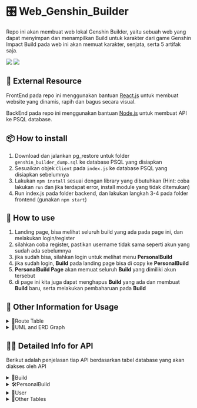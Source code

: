 # 🎛️ Web_Genshin_Builder
Repo ini akan membuat web lokal Genshin Builder, yaitu sebuah web yang dapat menyimpan dan menampilkan Build untuk karakter dari game Genshin Impact
Build pada web ini akan memuat karakter, senjata, serta 5 artifak saja.

![]("https://raw.githubusercontent.com/GreyWard/Web_Genshin_Builder/main/Screenshot%202022-05-29%20215624.png?token=GHSAT0AAAAAABUKYPGTTIP34Q4UYQNXEEUWYUTTAHQ")
![]("https://raw.githubusercontent.com/GreyWard/Web_Genshin_Builder/main/Screenshot%202022-05-29%20215659.png?token=GHSAT0AAAAAABUKYPGTP65Y5GIA3DPAMIPIYUTTA5Q")

## 📄 External Resource
FrontEnd pada repo ini menggunakan bantuan <a href="https://reactjs.org/" target="_blank">React.js</a> untuk membuat website yang dinamis, rapih dan bagus secara visual.

BackEnd pada repo ini menggunakan bantuan <a href="https://nodejs.org/en/" target="_blank">Node.js</a> untuk membuat API ke PSQL database.

## 📦 How to install
1. Download dan jalankan pg_restore untuk folder ```genshin_builder_dump.sql``` ke database PSQL yang disiapkan
2. Sesuaikan objek ```Client``` pada ```index.js``` ke database PSQL yang disiapkan sebelumnya
3. Lakukan ```npm install``` sesuai dengan library yang dibutuhkan (Hint: coba lakukan ```run``` dan jika terdapat error, install module yang tidak ditemukan)
4. Run index.js pada folder backend, dan lakukan langkah 3-4 pada folder frontend (gunakan ```npm start```)

## 🚀 How to use
1. Landing page, bisa melihat seluruh build yang ada pada page ini, dan melakukan login/register
2. silahkan coba register, pastikan username tidak sama seperti akun yang sudah ada sebelumnya
3. jika sudah bisa, silahkan login untuk melihat menu **PersonalBuild**
4. jika sudah login, **Build** pada landing page bisa di copy ke **PersonalBuild**
5. **PersonalBuild Page** akan memuat seluruh **Build** yang dimiliki akun tersebut
6. di page ini kita juga dapat menghapus **Build** yang ada dan membuat **Build** baru, serta melakukan pembaharuan pada **Build**

## 📁 Other Information for Usage
<details>
  <summary>🔁Route Table</summary>

  Route | Description
  --- | ---
  / | Landing page or home page
  /login | Login page, if logged then go to Landing page
  /register | Register page, goes to login if succeed
  /addbuild | Create new Build

</details>
<details>
  <summary>🔗UML and ERD Graph</summary>
  
  Berikut adalah diagram UML dan ERD-nya:
  ![UML](https://raw.githubusercontent.com/GreyWard/Web_Genshin_Builder/main/Genshin_Builder-UML%20(1).png?token=GHSAT0AAAAAABUKYPGSIW7VJ3QV5BAOH7NYYUTPESQ)
  ![ERD](https://raw.githubusercontent.com/GreyWard/Web_Genshin_Builder/main/Genshin_Builder-ERD%20(1).png?token=GHSAT0AAAAAABUKYPGTYLT5THUOEACL6RD2YUTPE7A)
  
</details>

## 👨‍💻 Detailed Info for API

Berikut adalah penjelasan tiap API berdasarkan tabel database yang akan diakses oleh API

<details>
  <summary>🔨Build</summary>
  
  Terdapat beberapa operasi yang dilakukan pada tabel *Build*, operasi dibawah untuk landing page yaitu mengambil semua build yang ada pada database, melalui tabel *PersonalBuild* untuk melakukan grouping dan menghilangkan *Build* yang sudah tidak dipakai lagi.
  
```javascript
  app.get('/',(req,res)=>{
    db.query(`SELECT p."buildID" FROM public."PersonalBuild" as p INNER JOIN public."Build" as b ON p."buildID"=b."buildID" GROUP BY p."buildID";` ,(err,results)=>{
        if(err){
            console.log(err)
            return
        }
        res.send(results.rows)
    })
})
  ```

  
  API dibawah ini berfungsi untuk mengambil *buildID* dengan parameter build yang ada, dan mengambil *Build* dari buildID yang diberikan, keduanya digunakan dalam pembuatan *Build* baru (memastikan tidak ada data redundant pada tabel *Build*), membuka informasi suatu *Build*, serta operasi **Copy Build**,**Delete Build**, dan **Update Build**.
  
  
```javascript
// Mengambil buildID yang memiliki atribut Build yang spesifik
app.get('/getbuildID',(req,res)=>{
    db.query(`SELECT buildID FROM public."Build" WHERE char_name ='${req.body.char}' && weapon = '${req.body.weapon}' && flower = '${req.body.flower}' && sands = '${req.body.sands}' && plume = '${req.body.plume}' && goblet = '${req.body.goblet}' && circlet = '${req.body.circlet}';`,(err,results)=>{
        if(err){
            console.log(err)
            return
        }
        res.send(results.rows)
    })
})

 // Mengambil build yang tertera dari buildID
app.get('/getbuildbyID',(req,res)=>{
    db.query(`SELECT * FROM public."Build" WHERE "buildID" ='${req.body.buildID}';`,(err,results)=>{
        if(err){
            console.log(err)
            return
        }
        res.send(results.rows)
    })
})
  ```
  
  Berikutnya adalah API untuk membuat *Build* baru, yaitu dengan mengirimkan query ```INSERT``` ke tabel *Build*.
  
```javascript
app.post('/createbuild',(req,res)=>{
    db.query(`INSERT INTO public."Build" ("buildID",username,char_name,weapon,flower,sands,plume,goblet,circlet)VALUES('${req.body.buildID}'::UUID,'${req.body.char}','${req.body.weapon}','${req.body.flower}','${req.body.sands}','${req.body.plume}','${req.body.goblet}','${req.body.circlet}');`,(err)=>{
        if(err){
            console.log(err)
            return
        }
        res.send(`Registered new Build of '${req.body.char}'`)
    })
})
  ```

</details>
<details>
  <summary>🛠️PersonalBuild</summary>
  
  Tabel database ini berfungsi untuk menyimpan *Build* yang dimiliki oleh suatu *User*. Seluruh API yang tertera disini merepresentasikan seluruh operasi CRUD yang diperlukan untuk menghubungkan keduanya.
  
  API dibawah ini berfungsi untuk menampilkan seluruh *Build* yang dimiliki oleh *User* tersebut.
  ```javascript
app.get('/getpersonalbuildbyuser',(req,res)=>{
    db.query(`SELECT * FROM public."PersonalBuild" WHERE userID = '${req.body.userID}';` ,(err,results)=>{
        if(err){
            console.log(err)
            return
        }
        res.send(results.rows)
    })
})
```
 Untuk operasi Create, berikut adalah APInya untuk membuat *PersonalBuild* baru, dnegan menghubungkan *userID* dan *buildID*, untuk *Build* sendiri perlu dipastikan terlebih dahulu apakah sudah dibuat pada frontend dengan memanggil Create Build pada bagian sebelumnya.
```javascript
app.post('/createpersonal',(req,res)=>{
    db.query(`INSERT INTO public."PersonalBuild" ("personalID",userID,buildID,buildName)VALUES('${req.body.personalID}'::UUID, '${req.body.userID}'::UUID, '${req.body.buildID}'::UUID, '${req.body.buildName}');`,(err)=>{
        if(err){
            console.log(err)
            return
        }
        res.send(`Registered new Personal Build of '${req.body.buildName}'`)
    })
})
```
 Ketika user ingin memperbaharui Buildnya, maka perlu juga operasi untuk mengupdate *PersonalBuild* kembali untuk memastikan *Build* yang dimilikinya sesuai.
```javascript
app.put('/updatepersonal',(req,res)=>{
    db.query(`UPDATE public."PersonalBuild" SET buildID = '${req.body.buildID}'::UUID, userID = '${req.body.userID}'::UUID, buildName = '${req.body.buildName}', WHERE personalID = '${req.body.personalID}'::UUID;`,(err)=>{
        if(err){
            console.log(err)
            return
        }
        res.send(`updated '${req.body.buildName}'`)
    })
})
```
Jika user ingin menghapus *Build* miliknya maka operasi yang dilakukan hanya menghapus satu data saja pada *PersonalBuild* tanpa menghapus datanya pada *Build*. Hal ini dikarenakan lebih dari satu user yang dapat menghubungkan *PersonalBuild*nya ke *Build*, maka ketika dihapus user lain akan kehilangan *Build* tersebut.
```javascript
app.delete('/deletepersonal',(req,res)=>{
    db.query(`DELETE FROM PersonalBuild WHERE personalID = '${req.body.personalID}'::UUID;`,(err)=>{
        if(err){
            console.log(err)
            return
        }
        res.send(`Data build '${req.body.personalID}' berhasil dihapus!`)
    })
})
  ```
  
</details>
<details>
  <summary>👤User</summary>
 
  API untuk mengontrol *User* table hanya terdapat dua, yaitu **Register** dan **Login**
  
  Dibawah ini merupakan API untuk melakukan **Register**, ketika data username dan password tidak ada isinya (blank), maka akan mengembalikan pesan ```'Error: No Username and Password found in body'```
  
  ```javascript
  app.post('/register', async (req, res) => {

    if ( req.body.username != '' && req.body.password != '') {
        const uuid = crypto.randomUUID()

        bcrypt.hash(req.body.password, 10, (err, hashed) => {
            if (err) {
                console.log(err)
                return
            }

            const query = `INSERT INTO public."User" ("userID",username,password) VALUES('${uuid}', '${ req.body.username}', '${hashed}');`
            db.query(query, (err, results) => {
                if (err) {
                    console.log(err)
                    return
                } else {
                    res.send(results.rows)
                }
            })
        })
    } else {
        res.end('Error: No Username and Password found in body')
    }
})
  ```
  API dibawah ini berhubungan dengan **Login**, proses ini dilakukan dengan dua tahap pada frontend, yaitu aktivasi ```session``` terlebih dahulu dengan GET, dilanjutkan POST untuk memeriksa username dan password (dalam bentuk hash)
  ```javascript
app.get('/login', (req, res) => {
    if (req.session.username) {
        res.send({loggedIn: true, username: req.session.username})
    } else {
        res.send({loggedIn: false})
    }
})

app.post('/login', (req, res) => {
    if ( req.body.username != '' && req.body.password != '') {
        const query = `SELECT * FROM public."User" WHERE username = '${req.body.username}';`

        db.query(query, (err, result) => {
            if (err) {
                res.send({ err: err})
            }
            
            bcrypt.compare(req.body.password, result.rows[0].password, (error, response) => {
                if (response) {
                    req.session.username = result.rows[0].username
                    console.log(`logged in as ${req.session.username}`)
                    res.send(result)
                } else {
                    console.log("Error: Password mismatch")
                    // alert("Error: Password mismatch")
                    return res.send({message: "Password Mismatch"})
                }
            })
        })
    } else {
        res.send({err: err})
    }
})
```
  
</details>
<details>
  <summary>📜Other Tables</summary>
  
  Bagian ini memuat API untuk tabel data lainnya yaitu *Character*, *Weapon*, dan *Artifact*. Ketiganya akan mendefinisikan data lengkap dari tabel *Build*.
  API ini berfungsi untuk mengambil data nama dari tiap objek (pada tiap tabel) agar dapat memastikan data *Build* yang dimasukan sesuai dengan objek yang ada. Untuk *Artifact* dipisahkan menjadi lima API sesuai dengan tipe artifactnya.
  ```javascript
  app.get('/charnames',(req,res)=>{
    db.query(`SELECT "char_name" FROM public."Character";` ,(err,results)=>{
        if(err){
            console.log(err)
            return
        }
        res.send(results.rows)
    })
})
app.get('/weaponnames',(req,res)=>{
    db.query(`SELECT "weapon_name" FROM public."Weapon";` ,(err,results)=>{
        if(err){
            console.log(err)
            return
        }
        res.send(results.rows)
    })
})
app.get('/flower',(req,res)=>{
    db.query(`SELECT "artifact_name" FROM public."Artifact" WHERE type='Flower';` ,(err,results)=>{
        if(err){
            console.log(err)
            return
        }
        res.send(results.rows)
    })
})
app.get('/sands',(req,res)=>{
    db.query(`SELECT "artifact_name" FROM public."Artifact" WHERE type='Sands';` ,(err,results)=>{
        if(err){
            console.log(err)
            return
        }
        res.send(results.rows)
    })
})
app.get('/plume',(req,res)=>{
    db.query(`SELECT "artifact_name" FROM public."Artifact" WHERE type='Plume';` ,(err,results)=>{
        if(err){
            console.log(err)
            return
        }
        res.send(results.rows)
    })
})
app.get('/goblet',(req,res)=>{
    db.query(`SELECT "artifact_name" FROM public."Artifact" WHERE type='Goblet';` ,(err,results)=>{
        if(err){
            console.log(err)
            return
        }
        res.send(results.rows)
    })
})
app.get('/circlet',(req,res)=>{
    db.query(`SELECT "artifact_name" FROM public."Artifact" WHERE type='Circlet';` ,(err,results)=>{
        if(err){
            console.log(err)
            return
        }
        res.send(results.rows)
    })
})
  
  ```
  
  
</details>
